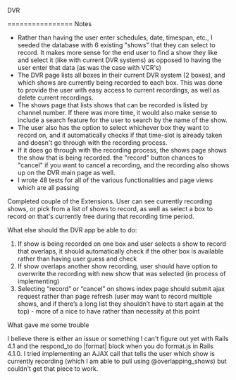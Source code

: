 DVR

================
Notes

- Rather than having the user enter schedules, date, timespan, etc., I seeded the database with 6 existing "shows" that they can select to record. It makes more sense for the end user to find a show they like and select it (like with current DVR systems) as opposed to having the user enter that data (as was the case with VCR's)
- The DVR page lists all boxes in their current DVR system (2 boxes), and which shows are currently being recorded to each box. This was done to provide the user with easy access to current recordings, as well as delete current recordings. 
- The shows page that lists shows that can be recorded is listed by channel number. If there was more time, it would also make sense to include a search feature for the user to search by the name of the show. 
- The user also has the option to select whichever box they want to record on, and it automatically checks if that time-slot is already taken and doesn't go through with the recording process. 
- If it does go through with the recording process, the shows page shows the show that is being recorded. the "record" button chances to "cancel" if you want to cancel a recording, and the recording also shows up on the DVR main page as well.
- I wrote 48 tests for all of the various functionalities and page views which are all passing

Completed couple of the Extensions. User can see currently recording shows, or pick from a list of shows to record, as well as select a box to record on that's currently free during that recording time period. 
 

What else should the DVR app be able to do:

1. If show is being recorded on one box and user selects a show to record that overlaps, it should automatically check if the other box is available rather than having user guess and check
2. If show overlaps another show recording, user should have option to overwrite the recording with new show that was selected (in process of implementing)
3. Selecting “record” or “cancel” on shows index page should submit ajax request rather than page refresh (user may want to record multiple shows, and if there’s a long list they shouldn’t have to start again at the top) - more of a nice to have rather than necessity at this point

What gave me some trouble

I believe there is either an issue or something I can't figure out yet with Rails 4.1 and the respond_to do |format| block when you do format.js in Rails 4.1.0. I tried implementing an AJAX call that tells the user which show is currently recording (which I am able to pull using @overlapping_shows) but couldn't get that piece to work. 